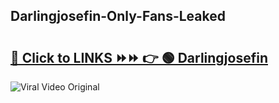 
 ## Darlingjosefin-Only-Fans-Leaked

# <h2><a href="https://clipsfans.com/Darlingjosefin&ref=git">🔗 Click to LINKS ⏩⏩ 👉 🟢 Darlingjosefin </a></h2>

<a href="https://clipsfans.com/Darlingjosefin&ref=git" rel="nofollow" data-target="animated-image.originalLink"><img src="https://i.ibb.co.com/xMMVF88/686577567.gif" alt="Viral Video Original" style="max-width: 100%; display: inline-block;" data-target="animated-image.originalImage"></a>
